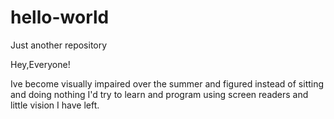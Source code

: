 # hello-world
Just another repository 

Hey,Everyone!

Ive become visually impaired over the summer and figured instead of sitting and doing nothing I'd try to learn and program using screen readers and little vision I have left.

